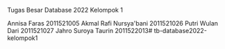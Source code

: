 Tugas Besar Database 2022 Kelompok 1

Annisa Faras 2011521005
Akmal Rafi Nursya'bani 2011521026
Putri Wulan Dari 2011521027
Jahro Suroya Taurin 2011522013#   t b - d a t a b a s e 2 0 2 2 - k e l o m p o k 1  
 